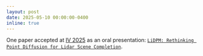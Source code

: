 ```yaml
---
layout: post
date: 2025-05-10 00:00:00-0400
inline: true
---
```


One paper accepted at <a href="https://ieee-iv.org/2025/" target="_blank">IV 2025</a> as an oral presentation: <a href="https://astra-vision.github.io/LiDPM/" target="_blank">`LiDPM: Rethinking Point Diffusion for Lidar Scene Completion`</a>.
